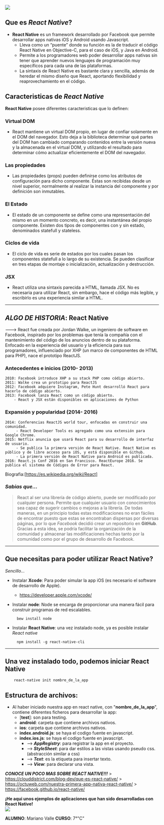 ![](https://cdn.filestackcontent.com/NLhmEQbVQUWSrfIFaXPh)
## Que es ***React Native***?
- **React Native** es un framework desarrollado por Facebook que permite desarrollar apps nativas iOS y Android usando Javascript.
  - Lleva como un “puente” donde su función es la de traducir el código React Native en Objective-C, para el caso de iOS, y Java en Android. 
  - Permite a los programadores web poder desarrollar apps nativas sin tener que aprender nuevos lenguajes de programación muy específicos para cada una de las plataformas.
  -  La sintaxis de React Native es bastante clara y sencilla, además de heredar el mismo diseño que React, aportando flexibilidad y reaprovechamiento en el código. 

## Caracteristicas de ***React Native***
**React Native** posee diferentes caracteristicas que lo definen:
### Virtual DOM
- React mantiene un virtual DOM propio, en lugar de confiar solamente en el DOM del navegador. Esto deja a la biblioteca determinar qué partes del DOM han cambiado comparando contenidos entre la versión nueva y la almacenada en el virtual DOM, y utilizando el resultado para determinar cómo actualizar eficientemente el DOM del navegador.
### Las propiedades
- Las propiedades (props) pueden definirse como los atributos de configuración para dicho componente. Éstas son recibidas desde un nivel superior, normalmente al realizar la instancia del componente y por definición son inmutables.
### El Estado
- El estado de un componente se define como una representación del mismo en un momento concreto, es decir, una instantánea del propio componente. Existen dos tipos de componentes con y sin estado, denominados statefull y stateless.
### Ciclos de vida
- El ciclo de vida es serie de estados por los cuales pasan los componentes statefull a lo largo de su existencia. Se pueden clasificar en tres etapas de montaje o inicialización, actualización y destrucción.
### JSX
- React utiliza una sintaxis parecida a HTML, llamada JSX. No es necesaria para utilizar React, sin embargo, hace el código más legible, y escribirlo es una experiencia similar a HTML.

 ---

## *ALGO DE HISTORIA*: **React Native**
---> React fue creada por Jordan Walke, un ingeniero de software en Facebook, inspirado por los problemas que tenía la compañía con el mantenimiento del código de los anuncios dentro de su plataforma. Enfocado en la experiencia del usuario y la eficiencia para sus programadores, influenciado por XHP (un marco de componentes de HTML para PHP), nace el prototipo ReactJS.
### Antecedentes e inicios **(2010- 2013)**
    2010: Facebook introduce XHP a su stack PHP como código abierto.
    2011: Walke crea un prototipo para ReactJS
    2012: Facebook adquiere Instagram, Pete Hunt desarrolló React para hacerlo de código abierto.
    2013: Facebook lanza React como un código abierto.
        - React y JSX están disponibles en aplicaciones de Python
### Expansión y popularidad **(2014- 2016)**
    2014: Conferencias ReactJS world tour, enfocadas en construir una comunidad. 
         - React Developer Tools es agregado como una extensión para Google Chrome.
    2015: Netflix anuncia que usará React para su desarrollo de interfaz de usuario.
         - Se publica la primera versión de React Native. React Native es público y de libre acceso para iOS, y está disponible en Github. 
         - La primera versión de React Native para Android es publicada.
    2016: React.js Conf 2016 en San Francisco. ReactEurope 2016. Se publica el sistema de Códigos de Error para React.


Biografia:[https://es.wikipedia.org/wiki/React]
 ### ***Sabias que...***
> React al ser una librería de código abierto, puede ser modificado por cualquier persona. 
> Permite que cualquier usuario con conocimientos sea capaz de sugerir cambios o mejoras a la librería. 
> De todas maneras, en un principio todas estas modificaciones no eran fáciles de encontrar puesto que estas se encontraban dispersas por diversas páginas, por lo que *Facebook* decidió crear un repositorio en **GitHub**.
> Gracias a esta idea, se podría facilitar la organización de la comunidad y almacenar las modificaciones hechas tanto por la comunidad como por el grupo de desarrollo de Facebook.

---

## Que necesitas para poder utilizar React Native?
*Sencillo...*



* Instalar **Xcode**: Para poder simular la app iOS (es necesario el software de desarrollo de Apple).
    - https://developer.apple.com/xcode/
* Instalar **node**: Node se encarga de proporcionar una manera fácil para construir programas de red escalables.

        bew install node
        
* Instalar **React Native**: una vez instalado node, ya es posible instalar *React native*

        npm install -g react-native-cli
---
## Una vez instalado todo, podemos iniciar **React Native**

        react-native init nombre_de_la_app

## Estructura de archivos:
- Al haber iniciado nuestra app en react native, con "**nombre_de_la_app**", contiene diferentes ficheros para desarrollar la app:
    * [__test__]: son para testing.
    * **android**: carpeta que contiene archivos nativos.
    * **ios**: carpeta que contiene archivos nativos.
    * **index.android.js**: se haya el codigo fuente en javascript.
    * **index.ios.js**: se haya el codigo fuente en javascript.
        *   --> ***AppRegistry***: para registrar la app en el proyecto. 
        *   --> ***StyleSheet***: para dar estilos a las vistas usando pseudo css.(abstracción similar a css)
        *   --> ***Text***: es la etiqueta para insertar texto.
        *   --> ***View***: para declarar una vista.




***CONOCE UN POCO MAS SOBRE REACT NATIVE!!!***
    > https://clouddistrict.com/blog-dev/que-es-react-native/
    > https://octuweb.com/nuestra-primera-app-nativa-react-native/
    > https://facebook.github.io/react-native/
 
 **¡He aqui unos ejemplos de aplicaciones que han sido desarrolladas con React Native!**   
![](https://www.paradigmadigital.com/wp-content/uploads/2018/06/app-nativas-react-native-1.png)

**ALUMNO**: Mariano Valle
**CURSO**: 7°"C"
